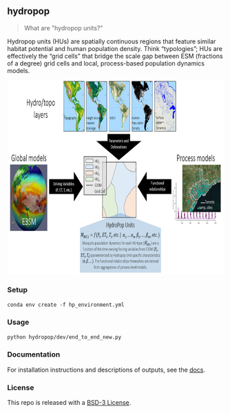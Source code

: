 ## hydropop

> What are "hydropop units?"

Hydropop units (HUs) are spatially continuous regions that feature similar habitat potential and human population density. Think “typologies”; HUs are effectively the “grid cells” that bridge the scale gap between ESM (fractions of a degree) grid cells and local, process-based population dynamics models.

<p align="center">
<a href='https://lanl.github.io/hydropop'><img src="docs/images/hpu_overview.png" height=450/></a>
</p>

### Setup

```shell
conda env create -f hp_environment.yml
```

### Usage

```shell
python hydropop/dev/end_to_end_new.py
```

### Documentation

For installation instructions and descriptions of outputs, see the [docs](https://lanl.github.io/hydropop/).

### License

This repo is released with a [BSD-3 License](https://github.com/lanl/hydropop/blob/main/LICENSE).
